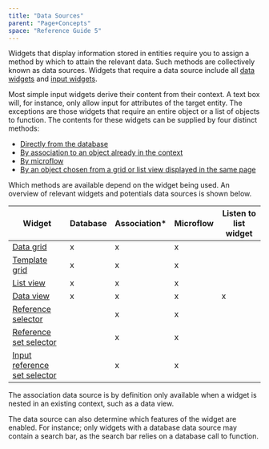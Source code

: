 ```yaml
---
title: "Data Sources"
parent: "Page+Concepts"
space: "Reference Guide 5"
---
```



Widgets that display information stored in entities require you to assign a method by which to attain the relevant data. Such methods are collectively known as data sources. Widgets that require a data source include all [data widgets](Data+Widgets) and [input widgets](Input+Widgets).

Most simple input widgets derive their content from their context. A text box will, for instance, only allow input for attributes of the target entity. The exceptions are those widgets that require an entire object or a list of objects to function. The contents for these widgets can be supplied by four distinct methods:

*   [Directly from the database](Database+Source)
*   [By association to an object already in the context](Association+Source)
*   [By microflow](Microflow+Source)
*   [By an object chosen from a grid or list view displayed in the same page](Listen+To+Grid+Source)

Which methods are available depend on the widget being used. An overview of relevant widgets and potentials data sources is shown below.

<table><thead><tr><th class="confluenceTh">Widget</th><th class="confluenceTh">Database</th><th class="confluenceTh">Association*</th><th class="confluenceTh">Microflow</th><th class="confluenceTh">Listen to list widget</th></tr></thead><tbody><tr><td class="confluenceTd"><a href="Data+grid">Data grid</a></td><td class="confluenceTd">x</td><td class="confluenceTd">x</td><td class="confluenceTd">x</td><td class="confluenceTd">&nbsp;</td></tr><tr><td class="confluenceTd"><a href="Template+grid">Template grid</a></td><td class="confluenceTd">x</td><td class="confluenceTd">x</td><td class="confluenceTd">x</td><td class="confluenceTd">&nbsp;</td></tr><tr><td class="confluenceTd"><a href="List+view">List view</a></td><td class="confluenceTd">x</td><td class="confluenceTd">x</td><td class="confluenceTd">x</td><td class="confluenceTd">&nbsp;</td></tr><tr><td class="confluenceTd"><a href="Data+view">Data view</a></td><td class="confluenceTd">x</td><td class="confluenceTd">x</td><td class="confluenceTd">x</td><td class="confluenceTd">x</td></tr><tr><td class="confluenceTd"><a href="Reference+selector">Reference selector</a></td><td class="confluenceTd">&nbsp;</td><td class="confluenceTd">x</td><td class="confluenceTd">x</td><td class="confluenceTd">&nbsp;</td></tr><tr><td class="confluenceTd"><a href="Reference+set+selector">Reference set selector</a></td><td class="confluenceTd">&nbsp;</td><td class="confluenceTd">x</td><td class="confluenceTd">x</td><td class="confluenceTd">&nbsp;</td></tr><tr><td class="confluenceTd"><a href="Input+reference+set+selector">Input reference set selector</a></td><td class="confluenceTd">&nbsp;</td><td class="confluenceTd">x</td><td class="confluenceTd">x</td><td class="confluenceTd">&nbsp;</td></tr></tbody></table>

The association data source is by definition only available when a widget is nested in an existing context, such as a data view.

The data source can also determine which features of the widget are enabled. For instance; only widgets with a database data source may contain a search bar, as the search bar relies on a database call to function.
